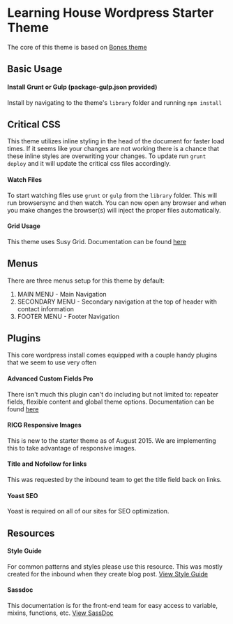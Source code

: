 # Learning House Wordpress Starter Theme

The core of this theme is based on [Bones theme](https://github.com/eddiemachado/bones)

## Basic Usage

#### Install Grunt or Gulp (package-gulp.json provided)

Install by navigating to the theme's `library` folder and running `npm install`

## Critical CSS

This theme utilizes inline styling in the head of the document for faster load times. If it seems like your changes are not working there is a chance that these inline styles are overwriting your changes. To update run `grunt deploy` and it will update the critical css files accordingly.

#### Watch Files

To start watching files use `grunt` or `gulp` from the `library` folder. This will run browsersync and then watch. You can now open any browser and when you make changes the browser(s) will inject the proper files automatically.

#### Grid Usage

This theme uses Susy Grid. Documentation can be found [here](http://susydocs.oddbird.net/en/latest/)

## Menus

There are three menus setup for this theme by default:

1. MAIN MENU - Main Navigation
2. SECONDARY MENU - Secondary navigation at the top of header with contact information
3. FOOTER MENU - Footer Navigation

## Plugins

This core wordpress install comes equipped with a couple handy plugins that we seem to use very often

#### Advanced Custom Fields Pro

There isn't much this plugin can't do including but not limited to: repeater fields, flexible content and global theme options. Documentation can be found [here](http://www.advancedcustomfields.com/pro/)

#### RICG Responsive Images

This is new to the starter theme as of August 2015. We are implementing this to take advantage of responsive images.

#### Title and Nofollow for links

This was requested by the inbound team to get the title field back on links.

#### Yoast SEO

Yoast is required on all of our sites for SEO optimization.

## Resources

#### Style Guide

For common patterns and styles please use this resource. This was mostly created for the inbound when they create blog post. [View Style Guide](http://tlhstarter.wpengine.com/style-guide)

#### Sassdoc

This documentation is for the front-end team for easy access to variable, mixins, functions, etc. [View SassDoc](http://tlhstarter.wpengine.com/sassdoc)
